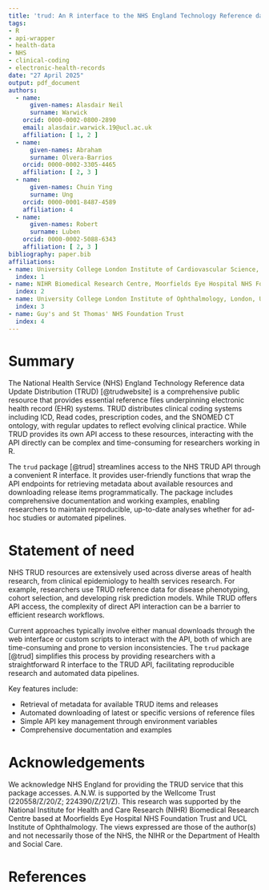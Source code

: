 ```yaml
---
title: 'trud: An R interface to the NHS England Technology Reference data Update Distribution (TRUD) API'
tags:
- R
- api-wrapper
- health-data
- NHS
- clinical-coding
- electronic-health-records
date: "27 April 2025"
output: pdf_document
authors:
  - name:
      given-names: Alasdair Neil
      surname: Warwick
    orcid: 0000-0002-0800-2890
    email: alasdair.warwick.19@ucl.ac.uk
    affiliation: [ 1, 2 ]
  - name:
      given-names: Abraham
      surname: Olvera-Barrios
    orcid: 0000-0002-3305-4465
    affiliation: [ 2, 3 ]
  - name:
      given-names: Chuin Ying
      surname: Ung
    orcid: 0000-0001-8487-4589
    affiliation: 4
  - name:
      given-names: Robert
      surname: Luben
    orcid: 0000-0002-5088-6343
    affiliation: [ 2, 3 ]
bibliography: paper.bib
affiliations:
- name: University College London Institute of Cardiovascular Science, London, UK
  index: 1
- name: NIHR Biomedical Research Centre, Moorfields Eye Hospital NHS Foundation Trust
  index: 2
- name: University College London Institute of Ophthalmology, London, UK
  index: 3
- name: Guy's and St Thomas' NHS Foundation Trust
  index: 4
---
```


# Summary

The National Health Service (NHS) England Technology Reference data Update Distribution (TRUD) [@trudwebsite] is a comprehensive public resource that provides essential reference files underpinning electronic health record (EHR) systems. TRUD distributes clinical coding systems including ICD, Read codes, prescription codes, and the SNOMED CT ontology, with regular updates to reflect evolving clinical practice. While TRUD provides its own API access to these resources, interacting with the API directly can be complex and time-consuming for researchers working in R.

The `trud` package [@trud] streamlines access to the NHS TRUD API through a convenient R interface. It provides user-friendly functions that wrap the API endpoints for retrieving metadata about available resources and downloading release items programmatically. The package includes comprehensive documentation and working examples, enabling researchers to maintain reproducible, up-to-date analyses whether for ad-hoc studies or automated pipelines.

# Statement of need

NHS TRUD resources are extensively used across diverse areas of health research, from clinical epidemiology to health services research. For example, researchers use TRUD reference data for disease phenotyping, cohort selection, and developing risk prediction models. While TRUD offers API access, the complexity of direct API interaction can be a barrier to efficient research workflows.

Current approaches typically involve either manual downloads through the web interface or custom scripts to interact with the API, both of which are time-consuming and prone to version inconsistencies. The `trud` package [@trud] simplifies this process by providing researchers with a straightforward R interface to the TRUD API, facilitating reproducible research and automated data pipelines.

Key features include:
- Retrieval of metadata for available TRUD items and releases
- Automated downloading of latest or specific versions of reference files
- Simple API key management through environment variables
- Comprehensive documentation and examples

# Acknowledgements

We acknowledge NHS England for providing the TRUD service that this package accesses. A.N.W. is supported by the Wellcome Trust (220558/Z/20/Z; 224390/Z/21/Z). This research was supported by the National Institute for Health and Care Research (NIHR) Biomedical Research Centre based at Moorfields Eye Hospital NHS Foundation Trust and UCL Institute of Ophthalmology. The views expressed are those of the author(s) and not necessarily those of the NHS, the NIHR or the Department of Health and Social Care.

# References